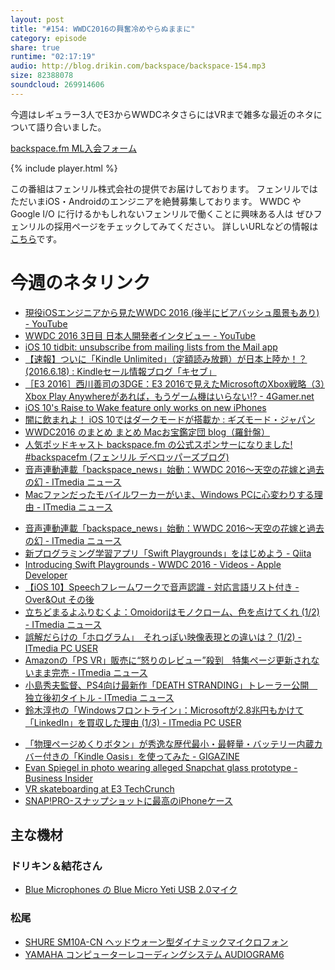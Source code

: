 ```yaml
---
layout: post
title: "#154: WWDC2016の興奮冷めやらぬままに"
category: episode
share: true
runtime: "02:17:19"
audio: http://blog.drikin.com/backspace/backspace-154.mp3
size: 82388078
soundcloud: 269914606
---
```


今週はレギュラー3人でE3からWWDCネタさらにはVRまで雑多な最近のネタについて語り合いました。

[backspace.fm ML入会フォーム](http://backspace.us11.list-manage.com/subscribe?u=09c933bd3997c1d16dbed156a&id=84b6529b91)

{% include player.html %}

この番組はフェンリル株式会社の提供でお届けしております。
フェンリルではただいまiOS・Androidのエンジニアを絶賛募集しております。
WWDC や Google I/O に行けるかもしれないフェンリルで働くことに興味ある人は
ぜひフェンリルの採用ページをチェックしてみてください。
詳しいURLなどの情報は[こちら](http://www.fenrir-inc.com/jp/jobs/)です。

# 今週のネタリンク
* [現役iOSエンジニアから見たWWDC 2016 (後半にビアバッシュ風景もあり) - YouTube](https://www.youtube.com/watch?v=8R0EeXPiM-g&feature=share)
* [WWDC 2016 3日目 日本人開発者インタビュー - YouTube](https://www.youtube.com/watch?v=hp5njo6uXow&feature=share)
* [iOS 10 tidbit: unsubscribe from mailing lists from the Mail app](http://www.idownloadblog.com/2016/06/17/ios-10-mail-unsubscribe-mailing-lists/)
* [【速報】ついに「Kindle Unlimited」（定額読み放題）が日本上陸か！？ (2016.6.18) : Kindleセール情報ブログ「キセブ」](http://kndlsl.blog.jp/archives/4036803.html)
* [［E3 2016］西川善司の3DGE：E3 2016で見えたMicrosoftのXbox戦略（3）Xbox Play Anywhereがあれば，もうゲーム機はいらない!? - 4Gamer.net](http://www.4gamer.net/games/990/G999025/20160615147/)
* [iOS 10's Raise to Wake feature only works on new iPhones](http://www.cultofmac.com/433989/ios-10s-raise-to-wake-only-workers-on-new-iphones/)
* [闇に飲まれよ！ iOS 10ではダークモードが搭載か : ギズモード・ジャパン](http://www.gizmodo.jp/2016/06/17_ios_10.html?utm_source=rss20&utm_medium=rss)
* [WWDC2016 のまとめ  まとめ  Macお宝鑑定団 blog（羅針盤）](http://www.macotakara.jp/blog/category-59/entry-30142.html)
* [人気ポッドキャスト backspace.fm の公式スポンサーになりました! #backspacefm (フェンリル  デベロッパーズブログ)](http://blog.fenrir-inc.com/jp/2016/06/backspacefm.html)
* [音声連動連載「backspace\_news」始動：WWDC 2016〜天空の花嫁と過去の幻 - ITmedia ニュース](http://www.itmedia.co.jp/news/articles/1606/17/news099.html)
* [Macファンだったモバイルワーカーがいま、Windows PCに心変わりする理由 - ITmedia ニュース](http://www.itmedia.co.jp/news/special/bz160601/index.html)
- [音声連動連載「backspace_news」始動：WWDC 2016〜天空の花嫁と過去の幻 - ITmedia ニュース](http://www.itmedia.co.jp/news/articles/1606/17/news099.html)
- [新プログラミング学習アプリ「Swift Playgrounds」をはじめよう - Qiita](http://qiita.com/masuhara/items/35b5c25b54851b52a69c)
- [Introducing Swift Playgrounds - WWDC 2016 - Videos - Apple Developer](https://developer.apple.com/videos/play/wwdc2016/408/)
- [【iOS 10】Speechフレームワークで音声認識 - 対応言語リスト付き - Over&amp;Out その後](http://d.hatena.ne.jp/shu223/20160615/1466036672)
- [立ちどまるよふりむくよ：Omoidoriはモノクローム、色を点けてくれ (1/2) - ITmedia ニュース](http://www.itmedia.co.jp/news/articles/1606/19/news023.html)
- [誤解だらけの「ホログラム」　それっぽい映像表現との違いは？ (1/2) - ITmedia PC USER](http://www.itmedia.co.jp/pcuser/articles/1606/19/news008.html)
- [Amazonの「PS VR」販売に“怒りのレビュー”殺到　特集ページ更新されないまま完売 - ITmedia ニュース](http://www.itmedia.co.jp/news/articles/1606/18/news027.html)
- [小島秀夫監督、PS4向け最新作「DEATH STRANDING」トレーラー公開　独立後初タイトル - ITmedia ニュース](http://www.itmedia.co.jp/news/articles/1606/14/news101.html)
- [鈴木淳也の「Windowsフロントライン」：Microsoftが2.8兆円もかけて「LinkedIn」を買収した理由 (1/3) - ITmedia PC USER](http://www.itmedia.co.jp/pcuser/articles/1606/17/news068.html)
* [「物理ページめくりボタン」が秀逸な歴代最小・最軽量・バッテリー内蔵カバー付きの「Kindle Oasis」を使ってみた - GIGAZINE](http://gigazine.net/news/20160616-kindle-oasis-review/)
* [Evan Spiegel in photo wearing alleged Snapchat glass prototype - Business Insider](http://www.businessinsider.com/evan-spiegel-photographed-wearing-alleged-snapchat-glass-prototype-with-miranda-kerr-2016-6)
* [VR skateboarding at E3  TechCrunch](https://techcrunch.com/2016/06/18/vr-skateboarding-at-e3/)
* [SNAP!PRO-スナップショットに最高のiPhoneケース](http://kopek.jp/snappro.html)

## 主な機材

### ドリキン＆結花さん
* [Blue Microphones の Blue Micro Yeti USB 2.0マイク](http://amzn.to/1QWLhTS)

### 松尾
* [SHURE  SM10A-CN ヘッドウォーン型ダイナミックマイクロフォン](http://amzn.to/1LXIGkV) 
* [YAMAHA コンピューターレコーディングシステム AUDIOGRAM6](http://amzn.to/1Rsyq5W)
